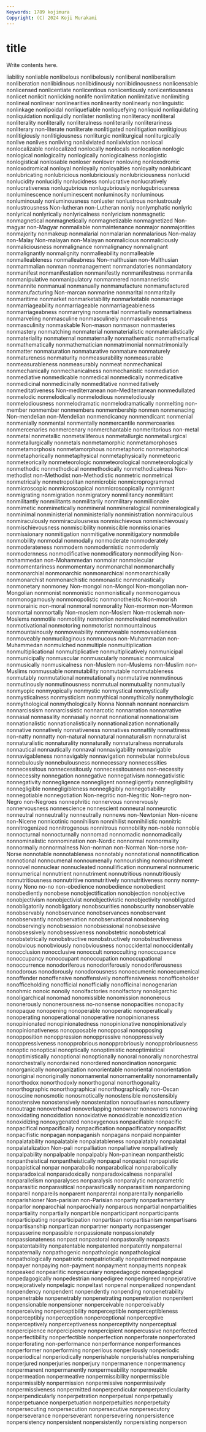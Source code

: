 ```yaml
---
Keywords: 1789 kojimura
Copyright: (C) 2024 Koji Murakami
---
```


# title

Write contents here.



liability nonliable nonlibelous nonlibelously nonliberal nonliberalism nonliberation
nonlibidinous nonlibidinously nonlibidinousness nonlicensable nonlicensed nonlicentiate nonlicentious nonlicentiously nonlicentiousness nonlicet
nonlicit nonlicking nonlife nonlimitation nonlimitative nonlimiting nonlineal nonlinear nonlinearities nonlinearity
nonlinearly nonlinguistic nonlinkage nonlipoidal nonliquefiable nonliquefying nonliquid nonliquidating nonliquidation nonliquidly
nonlister nonlisting nonliteracy nonliteral nonliterality nonliterally nonliteralness nonliterarily nonliterariness nonliterary
non-literate nonliterate nonlitigated nonlitigation nonlitigious nonlitigiously nonlitigiousness nonliturgic nonliturgical nonliturgically
nonlive nonlives nonliving nonlixiviated nonlixiviation nonlocal nonlocalizable nonlocalized nonlocally nonlocals
nonlocation nonlogic nonlogical nonlogicality nonlogically nonlogicalness nonlogistic nonlogistical nonlosable nonloser
nonlover nonloving nonloxodromic nonloxodromical nonloyal nonloyally nonloyalties nonloyalty nonlubricant nonlubricating
nonlubricious nonlubriciously nonlubriciousness nonlucid nonlucidity nonlucidly nonlucidness nonlucrative nonlucratively nonlucrativeness
nonlugubrious nonlugubriously nonlugubriousness nonluminescence nonluminescent nonluminosity nonluminous nonluminously nonluminousness nonluster
nonlustrous nonlustrously nonlustrousness Non-lutheran non-Lutheran nonly nonlymphatic nonlyric nonlyrical nonlyrically
nonlyricalness nonlyricism nonmagnetic nonmagnetical nonmagnetically nonmagnetizable nonmagnetized Non-magyar non-Magyar nonmailable
nonmaintenance nonmajor nonmajorities nonmajority nonmakeup nonmalarial nonmalarian nonmalarious Non-malay non-Malay
Non-malayan non-Malayan nonmalicious nonmaliciously nonmaliciousness nonmalignance nonmalignancy nonmalignant nonmalignantly nonmalignity
nonmalleability nonmalleable nonmalleableness nonmalleabness Non-malthusian non-Malthusian nonmammalian nonman nonmanagement nonmandatories
nonmandatory nonmanifest nonmanifestation nonmanifestly nonmanifestness nonmanila nonmanipulative nonmanipulatory nonmannered nonmanneristic
nonmannite nonmanual nonmanually nonmanufacture nonmanufactured nonmanufacturing Non-marcan nonmarine nonmarital nonmaritally
nonmaritime nonmarket nonmarketability nonmarketable nonmarriage nonmarriageability nonmarriageable nonmarriageableness nonmarriageabness nonmarrying
nonmartial nonmartially nonmartialness nonmarveling nonmasculine nonmasculinely nonmasculineness nonmasculinity nonmaskable Non-mason
nonmason nonmasteries nonmastery nonmatching nonmaterial nonmaterialistic nonmaterialistically nonmateriality nonmaternal nonmaternally
nonmathematic nonmathematical nonmathematically nonmathematician nonmatrimonial nonmatrimonially nonmatter nonmaturation nonmaturative nonmature
nonmaturely nonmatureness nonmaturity nonmeasurability nonmeasurable nonmeasurableness nonmeasurably nonmeat nonmechanical nonmechanically
nonmechanicalness nonmechanistic nonmediation nonmediative nonmedicable nonmedical nonmedically nonmedicative nonmedicinal nonmedicinally
nonmeditative nonmeditatively nonmeditativeness Non-mediterranean non-Mediterranean nonmedullated nonmelodic nonmelodically nonmelodious nonmelodiously
nonmelodiousness nonmelodramatic nonmelodramatically nonmelting non-member nonmember nonmembers nonmembership nonmen nonmenacing
Non-mendelian non-Mendelian nonmendicancy nonmendicant nonmenial nonmenially nonmental nonmentally nonmercantile nonmercearies
nonmercenaries nonmercenary nonmerchantable nonmeritorious non-metal nonmetal nonmetallic nonmetalliferous nonmetallurgic nonmetallurgical
nonmetallurgically nonmetals nonmetamorphic nonmetamorphoses nonmetamorphosis nonmetamorphous nonmetaphoric nonmetaphorical nonmetaphorically nonmetaphysical
nonmetaphysically nonmeteoric nonmeteorically nonmeteorologic nonmeteorological nonmeteorologically nonmethodic nonmethodical nonmethodically nonmethodicalness
Non-methodist non-Methodist non-Methodistic nonmetric nonmetrical nonmetrically nonmetropolitan nonmicrobic nonmicroprogrammed nonmicroscopic
nonmicroscopical nonmicroscopically nonmigrant nonmigrating nonmigration nonmigratory nonmilitancy nonmilitant nonmilitantly nonmilitants
nonmilitarily nonmilitary nonmillionaire nonmimetic nonmimetically nonmineral nonmineralogical nonmineralogically nonminimal nonministerial
nonministerially nonministration nonmiraculous nonmiraculously nonmiraculousness nonmischievous nonmischievously nonmischievousness nonmiscibility nonmiscible
nonmissionaries nonmissionary nonmitigation nonmitigative nonmitigatory nonmobile nonmobility nonmodal nonmodally nonmoderate
nonmoderately nonmoderateness nonmodern nonmodernistic nonmodernly nonmodernness nonmodificative nonmodificatory nonmodifying Non-mohammedan
non-Mohammedan nonmolar nonmolecular nonmomentariness nonmomentary nonmonarchal nonmonarchally nonmonarchial nonmonarchic nonmonarchical
nonmonarchically nonmonarchist nonmonarchistic nonmonastic nonmonastically nonmonetary nonmoney Non-mongol non-Mongol Non-mongolian
non-Mongolian nonmonist nonmonistic nonmonistically nonmonogamous nonmonogamously nonmonopolistic nonmonotheistic Non-moorish nonmorainic
non-moral nonmoral nonmorality Non-mormon non-Mormon nonmortal nonmortally Non-moslem non-Moslem Non-moslemah
non-Moslems nonmotile nonmotility nonmotion nonmotivated nonmotivation nonmotivational nonmotoring nonmotorist nonmountainous
nonmountainously nonmoveability nonmoveable nonmoveableness nonmoveably nonmucilaginous nonmucous non-Muhammadan non-Muhammedan nonmulched
nonmultiple nonmultiplication nonmultiplicational nonmultiplicative nonmultiplicatively nonmunicipal nonmunicipally nonmuscular nonmuscularly nonmusic
nonmusical nonmusically nonmusicalness non-Muslem non-Muslems non-Muslim non-Muslims nonmussable nonmutability nonmutable
nonmutableness nonmutably nonmutational nonmutationally nonmutative nonmutinous nonmutinously nonmutinousness nonmutual nonmutuality
nonmutually nonmyopic nonmyopically nonmystic nonmystical nonmystically nonmysticalness nonmysticism nonmythical nonmythically
nonmythologic nonmythological nonmythologically Nonna Nonnah nonnant nonnarcism nonnarcissism nonnarcissistic nonnarcotic
nonnarration nonnarrative nonnasal nonnasality nonnasally nonnat nonnational nonnationalism nonnationalistic nonnationalistically
nonnationalization nonnationally nonnative nonnatively nonnativeness nonnatives nonnattily nonnattiness non-natty nonnatty
non-natural nonnatural nonnaturalism nonnaturalist nonnaturalistic nonnaturality nonnaturally nonnaturalness nonnaturals nonnautical
nonnautically nonnaval nonnavigability nonnavigable nonnavigableness nonnavigably nonnavigation nonnebular nonnebulous nonnebulously
nonnebulousness nonnecessary nonnecessities nonnecessitous nonnecessitously nonnecessitousness non-necessity nonnecessity nonnegation nonnegative
nonnegativism nonnegativistic nonnegativity nonnegligence nonnegligent nonnegligently nonnegligibility nonnegligible nonnegligibleness nonnegligibly
nonnegotiability nonnegotiable nonnegotiation Non-negritic non-Negritic Non-negro non-Negro non-Negroes nonnephritic nonnervous
nonnervously nonnervousness nonnescience nonnescient nonneural nonneurotic nonneutral nonneutrality nonneutrally nonnews
non-Newtonian Non-nicene non-Nicene nonnicotinic nonnihilism nonnihilist nonnihilistic nonnitric nonnitrogenized nonnitrogenous
nonnitrous nonnobility non-noble nonnoble nonnocturnal nonnocturnally nonnomad nonnomadic nonnomadically nonnominalistic
nonnomination non-Nordic nonnormal nonnormality nonnormally nonnormalness Non-norman non-Norman Non-norse non-Norse
nonnotable nonnotableness nonnotably nonnotational nonnotification nonnotional nonnoumenal nonnoumenally nonnourishing nonnourishment
nonnovel nonnuclear nonnucleated nonnullification nonnumeral nonnumeric nonnumerical nonnutrient nonnutriment nonnutritious
nonnutritiously nonnutritiousness nonnutritive nonnutritively nonnutritiveness nonny nonny-nonny Nono no-no non-obedience
nonobedience nonobedient nonobediently nonobese nonobjectification nonobjection nonobjective nonobjectivism nonobjectivist nonobjectivistic
nonobjectivity nonobligated nonobligatorily nonobligatory nonobscurities nonobscurity nonobservable nonobservably nonobservance nonobservances
nonobservant nonobservantly nonobservation nonobservational nonobserving nonobservingly nonobsession nonobsessional nonobsessive nonobsessively
nonobsessiveness nonobstetric nonobstetrical nonobstetrically nonobstructive nonobstructively nonobstructiveness nonobvious nonobviously nonobviousness
nonoccidental nonoccidentally nonocclusion nonocclusive nonoccult nonocculting nonoccupance nonoccupancy nonoccupant nonoccupation
nonoccupational nonoccurrence nonodoriferous nonodoriferously nonodoriferousness nonodorous nonodorously nonodorousness nonoecumenic nonoecumenical
nonoffender nonoffensive nonoffensively nonoffensiveness nonofficeholder nonofficeholding nonofficial nonofficially nonofficinal nonogenarian
nonohmic nonoic nonoily nonolfactories nonolfactory nonoligarchic nonoligarchical nonomad nonomissible nonomission
nononerous nononerously nononerousness no-nonsense nonopacities nonopacity nonopaque nonopening nonoperable nonoperatic
nonoperatically nonoperating nonoperational nonoperative nonopinionaness nonopinionated nonopinionatedness nonopinionative nonopinionatively nonopinionativeness
nonopposable nonopposal nonopposing nonopposition nonoppression nonoppressive nonoppressively nonoppressiveness nonopprobrious nonopprobriously
nonopprobriousness nonoptic nonoptical nonoptically nonoptimistic nonoptimistical nonoptimistically nonoptional nonoptionally nonoral
nonorally nonorchestral nonorchestrally nonordained nonordered nonordination nonorganic nonorganically nonorganization nonorientable
nonoriental nonorientation nonoriginal nonoriginally nonornamental nonornamentality nonornamentally nonorthodox nonorthodoxly nonorthogonal
nonorthogonality nonorthographic nonorthographical nonorthographically non-Oscan nonoscine nonosmotic nonosmotically nonostensible nonostensibly
nonostensive nonostensively nonostentation nonoutlawries nonoutlawry nonoutrage nonoverhead nonoverlapping nonowner nonowners
nonowning nonoxidating nonoxidation nonoxidative nonoxidizable nonoxidization nonoxidizing nonoxygenated nonoxygenous nonpacifiable
nonpacific nonpacifical nonpacifically nonpacification nonpacificatory nonpacifist nonpacifistic nonpagan nonpaganish nonpagans
nonpaid nonpainter nonpalatability nonpalatable nonpalatableness nonpalatably nonpalatal nonpalatalization Non-pali nonpalliation
nonpalliative nonpalliatively nonpalpability nonpalpable nonpalpably Non-paninean nonpantheistic nonpantheistical nonpantheistically nonpapal
nonpapist nonpapistic nonpapistical nonpar nonparabolic nonparabolical nonparabolically nonparadoxical nonparadoxically nonparadoxicalness
nonparallel nonparallelism nonparalyses nonparalysis nonparalytic nonparametric nonparasitic nonparasitical nonparasitically nonparasitism
nonpardoning nonpareil nonpareils nonparent nonparental nonparentally nonpariello nonparishioner Non-parisian non-Parisian
nonparity nonparliamentary nonparlor nonparochial nonparochially nonparous nonpartial nonpartialities nonpartiality nonpartially
nonpartible nonparticipant nonparticipants nonparticipating nonparticipation nonpartisan nonpartisanism nonpartisans nonpartisanship nonpartizan
nonpartner nonparty nonpassenger nonpasserine nonpassible nonpassionate nonpassionately nonpassionateness nonpast nonpastoral
nonpastorally nonpasts nonpatentability nonpatentable nonpatented nonpatently nonpaternal nonpaternally nonpathogenic nonpathologic
nonpathological nonpathologically nonpatriotic nonpatriotically nonpatterned nonpause nonpayer nonpaying non-payment nonpayment
nonpayments nonpeak nonpeaked nonpearlitic nonpecuniary nonpedagogic nonpedagogical nonpedagogically nonpedestrian nonpedigree
nonpedigreed nonpejorative nonpejoratively nonpelagic nonpeltast nonpenal nonpenalized nonpendant nonpendency nonpendent
nonpendently nonpending nonpenetrability nonpenetrable nonpenetrably nonpenetrating nonpenetration nonpenitent nonpensionable nonpensioner
nonperceivable nonperceivably nonperceiving nonperceptibility nonperceptible nonperceptibleness nonperceptibly nonperception nonperceptional nonperceptive
nonperceptively nonperceptiveness nonperceptivity nonperceptual nonpercipience nonpercipiency nonpercipient nonpercussive nonperfected nonperfectibility
nonperfectible nonperfection nonperforate nonperforated nonperforating non-performance nonperformance nonperformances nonperformer nonperforming
nonperilous nonperilously nonperiodic nonperiodical nonperiodically nonperishable nonperishables nonperishing nonperjured nonperjuries
nonperjury nonpermanence nonpermanency nonpermanent nonpermanently nonpermeability nonpermeable nonpermeation nonpermeative nonpermissibility
nonpermissible nonpermissibly nonpermission nonpermissive nonpermissively nonpermissiveness nonpermitted nonperpendicular nonperpendicularity nonperpendicularly
nonperpetration nonperpetual nonperpetually nonperpetuance nonperpetuation nonperpetuities nonperpetuity nonpersecuting nonpersecution nonpersecutive
nonpersecutory nonperseverance nonperseverant nonpersevering nonpersistence nonpersistency nonpersistent nonpersistently nonpersisting nonperson
